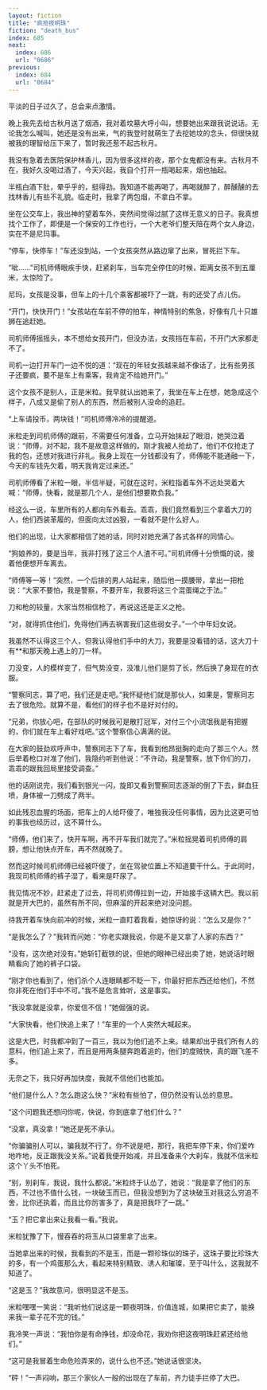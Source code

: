 ```yaml
---
layout: fiction
title: "疯抢夜明珠"
fiction: "death_bus"
index: 685
next:
  index: 686
  url: "0686"
previous:
  index: 684
  url: "0684"
---
```

平淡的日子过久了，总会来点激情。

晚上我先去给古秋月送了烟酒，我对着坟墓大呼小叫，想要她出来跟我说说话。无论我怎么喊叫，她还是没有出来，气的我登时就萌生了去挖她坟的念头，但很快就被我的理智给压下来了，暂时我还惹不起古秋月。

我没有急着去医院保护林香儿，因为很多这样的夜，那个女鬼都没有来。古秋月不在，我好久没喝过酒了，今天兴起，我自个打开一瓶喝起来，烟也抽起。

半瓶白酒下肚，晕乎乎的，挺得劲。我知道不能再喝了，再喝就醉了，醉醺醺的去找林香儿有些不礼貌。临走时，我拿了两包烟，不拿白不拿。

坐在公交车上，我出神的望着车外，突然间觉得过腻了这样无意义的日子。我真想找个工作了，即便是一个保安的工作也行，一个大老爷们整天陪在两个女人身边，实在不是尼玛事。

“停车，快停车！”车还没到站，一个女孩突然从路边窜了出来，冒死拦下车。

“呲……”司机师傅眼疾手快，赶紧刹车，当车完全停住的时候，距离女孩不到五厘米，太惊险了。

尼玛，女孩是没事，但车上的十几个乘客都被吓了一跳，有的还受了点儿伤。

“开门，快快开门！”女孩站在车前不停的拍车，神情特别的焦急，好像有几十只雄狮在追赶她。

司机师傅摇摇头，本不想给女孩开门，但没办法，女孩挡在车前，不开门大家都走不了。

司机一边打开车门一边不悦的道：“现在的年轻女孩越来越不像话了，比有些男孩子还要疯，要不是车上有乘客，我肯定不给她开门。”

这个女孩不是别人，正是米粒。我早就认出她来了，我坐在车上在想，她急成这个样子，八成又是偷了别人的东西，然后被别人没命的追赶。

“上车请投币，两块钱！”司机师傅冷冷的提醒道。

米粒走到司机师傅的跟前，不需要任何准备，立马开始抹起了眼泪，她哭泣着说：“师傅，对不起，我不是故意这样做的。刚才我被人抢劫了，他们不仅抢走了我的包，还想对我进行非礼。我身上现在一分钱都没有了，师傅能不能通融一下，今天的车钱先欠着，明天我肯定过来还。”

司机师傅看了米粒一眼，半信半疑，可就在这时，米粒指着车外不远处哭着大喊：“师傅，快看，就是那几个人，是他们想要欺负我。”

经这么一说，车里所有的人都向车外看去。乖乖，我们竟然看到三个拿着大刀的人，他们西装革履的，但面向太过凶狠，一看就不是什么好人。

他们的出现，让大家都相信了她的话，同时对她充满了各式各样的同情心。

“狗娘养的，要是当年，我非打残了这三个人渣不可。”司机师傅十分愤慨的说，接着他便想开车离去。

“师傅等一等！”突然，一个后排的男人站起来，随后他一摸腰带，拿出一把枪说：“大家不要怕，我是警察，不要开车，我要将这三个混蛋绳之于法。”

刀和枪的较量，大家当然相信枪了，再说这还是正义之枪。

“对，就得抓住他们，免得他们再去祸害我们这些弱女子。”一个中年妇女说。

我虽然不认得这三个人，但我认得他们手中的大刀，我要是没看错的话，这大刀十有**和那天晚上遇上的刀一样。

刀没变，人的模样变了，但气势没变，没准儿他们是剪了长，然后换了身现在的衣服。

“警察同志，算了吧，我们还是走吧。”我怀疑他们就是那伙人，如果是，警察同志去了很危险。就算不是，看他们的样子也不是好对付的。

“兄弟，你放心吧，在部队的时候我可是散打冠军，对付三个小流氓我是有把握的，你们就在车上看好戏吧。”这个警察信心满满的说。

在大家的鼓劲欢呼声中，警察同志下了车，我看到他昂挺胸的走向了那三个人。然后举着枪口对准了他们，我隐约听到他说：“不许动，我是警察，放下你们的刀，乖乖的跟我回局里接受调查。”

他的话刚说完，我们看到银光一闪，旋即又看到警察同志逐渐的倒了下去，鲜血狂喷，身体被一刀劈成了两半。

如此残忍血腥的场面，把车上的人给吓傻了，唯独我没任何事情，因为比这更可怕的事我也经历过，这不算什么。

“师傅，他们来了，快开车啊，再不开车我们就完了。”米粒摇晃着司机师傅的肩膀，想让他快点开车，再不然就晚了。

然而这时候司机师傅已经被吓傻了，坐在驾驶位置上不知道要干什么。于此同时，我现司机师傅的裤子湿了，看来是吓尿了。

我见情况不妙，赶紧走了过去，将司机师傅拉到一边，开始接手这辆大巴。我以前就是开大巴的，虽然有所不同，但麻溜的开起来绝对没问题。

待我开着车快向前冲的时候，米粒一直盯着我看，她惊讶的说：“怎么又是你？”

“是我怎么了？”我转而问她：“你老实跟我说，你是不是又拿了人家的东西？”

“没有，这次绝对没有。”她斩钉截铁的说，但她的眼神已经出卖了她，她说话时眼睛看向了她的裤子口袋。

“刚才你也看到了，他们杀个人连眼睛都不眨一下，你最好把东西还给他们，不然你非死在他们手中不可。”我不是危言耸听，这是事实。

“我没拿就是没拿，你爱信不信！”她倔强的说。

“大家快看，他们快追上来了！”车里的一个人突然大喊起来。

这是大巴，时我都冲到了一百三，我以为他们追不上来。结果却出乎我们所有人的意料，他们追上来了，而且是用两条腿奔跑着追的，他们的度贼快，真的跟飞差不多。

无奈之下，我只好再加快度，我就不信他们也能加。

“他们是什么人？怎么跑这么快？”米粒有些怕了，但仍然没有认怂的意思。

“这个问题我还想问你呢，快说，你到底拿了他们什么？”

“没拿，真没拿！”她还是死不承认。

“你骗骗别人可以，骗我就不行了。你不说是吧，那行，我把车停下来，你们爱咋地咋地，反正跟我没关系。”说着我便开始减，并且准备来个大刹车，我就不信米粒这个丫头不怕死。

“别，别刹车，我说，我什么都说。”米粒终于认怂了，她说：“我是拿了他们的东西，不过也不值什么钱，一块破玉而已，但我没想到为了这块破玉对我这么穷追不舍，比你还执着，而且比你厉害多了，真是把我吓了一跳。”

“玉？把它拿出来让我看一看。”我说。

米粒犹豫了下，慢吞吞的将玉从口袋里拿了出来。

当她拿出来的时候，我看到的不是玉，而是一颗珍珠似的珠子，这珠子要比珍珠大的多，有一个鸡蛋那么大，看起来特别精致、诱人和璀璨，至于叫什么，这我就不知道了。

“这是玉？”我故意问，很明显这不是玉。

米粒嘿嘿一笑说：“我听他们说这是一颗夜明珠，价值连城，如果把它卖了，能换来我一辈子花不完的钱。”

我冷笑一声说：“我怕你是有命挣钱，却没命花，我劝你把这夜明珠赶紧还给他们。”

“这可是我冒着生命危险弄来的，说什么也不还。”她说话很坚决。

“砰！”一声闷响，那三个家伙人一般的出现在了车前，齐力徒手拦停了大巴。